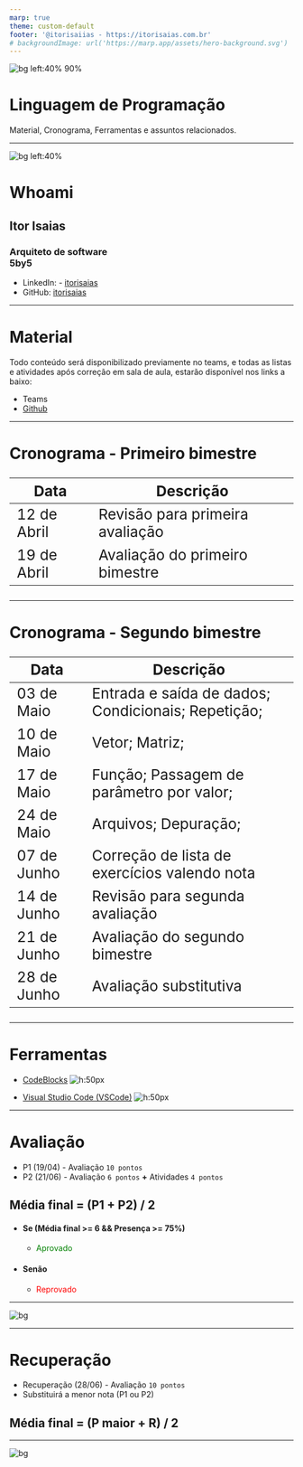 ```yaml
---
marp: true
theme: custom-default
footer: '@itorisaiias - https://itorisaias.com.br'
# backgroundImage: url('https://marp.app/assets/hero-background.svg')
---
```


<!-- _backgroundImage: url('https://marp.app/assets/hero-background.svg') -->

![bg left:40% 90%](https://www.fatectq.edu.br/img/logoFatec.svg)
# **Linguagem de Programação**
Material, Cronograma, Ferramentas e assuntos relacionados.

---

![bg left:40%](https://avatars.githubusercontent.com/u/22206344?v=4)

# **Whoami**
## Itor Isaias
### Arquiteto de software <br> 5by5

- <i class="fa-brands fa-linkedin"></i> LinkedIn: - [itorisaias](https://www.linkedin.com/in/itorisaias/)
- <i class="fa-brands fa-github"></i> GitHub: [itorisaias](https://github.com/itorisaias)

---

# **Material**

Todo conteúdo será disponibilizado previamente no teams, e todas as listas e atividades após correção em sala de aula, estarão disponível nos links a baixo:

- Teams
- [Github](https://github.com/itorisaias/fatectq-linguagem-de-programa-o)

---

# **Cronograma - Primeiro bimestre**

|Data|Descrição|
|---|---|
|12 de Abril|Revisão para primeira avaliação|
|19 de Abril|Avaliação do primeiro bimestre|

---

# **Cronograma - Segundo bimestre**

<style scoped>
table {
  font-size: 26px;
}
</style>

|Data|Descrição|
|---|---|
|03 de Maio|Entrada e saída de dados; Condicionais; Repetição;|
|10 de Maio|Vetor; Matriz;|
|17 de Maio|Função; Passagem de parâmetro por valor;|
|24 de Maio|Arquivos; Depuração;|
|07 de Junho|Correção de lista de exercícios valendo nota|
|14 de Junho|Revisão para segunda avaliação|
|21 de Junho|Avaliação do segundo bimestre|
|28 de Junho|Avaliação substitutiva|

---

# **Ferramentas**

- [CodeBlocks](https://codeforwin.org/c-programming/create-compile-run-c-program-using-codeblocks)
![h:50px](https://images-wixmp-ed30a86b8c4ca887773594c2.wixmp.com/i/feaf74a2-da81-42f2-9c50-37686d02557a/d73n2y9-fc7e0a66-1dd8-42d2-9aba-29a33990067b.png)

- [Visual Studio Code (VSCode)](https://www.freecodecamp.org/news/how-to-write-and-run-c-cpp-code-on-visual-studio-code/)
![h:50px](https://th.bing.com/th/id/OIP.GN-sXWNZrf2cTVkA3N1WpgHaHa?rs=1&pid=ImgDetMain)

---

# **Avaliação**

- P1 (19/04) - Avaliação `10 pontos`
- P2 (21/06) - Avaliação `6 pontos` **+** Atividades `4 pontos`

## **Média final** = (P1 + P2) / 2

- #### Se (Média final >= 6 && Presença >= 75%)
  - <span style="color: green">Aprovado</span>
- #### Senão
  - <span style="color: red">Reprovado</span>

---

![bg](https://media.giphy.com/media/v1.Y2lkPTc5MGI3NjExcW5wY3Y4dzA3am1ncmc3aXM1ZjlzeDNlb25nc2w5M3V3YnExYW0wOSZlcD12MV9pbnRlcm5hbF9naWZfYnlfaWQmY3Q9Zw/Lopx9eUi34rbq/giphy.gif)

---

# **Recuperação**

- Recuperação (28/06) - Avaliação `10 pontos`
- Substituirá a menor nota (P1 ou P2)

## **Média final** = (P maior + R) / 2

---

![bg](https://media.giphy.com/media/3o6MbudLhIoFwrkTQY/giphy.gif)
